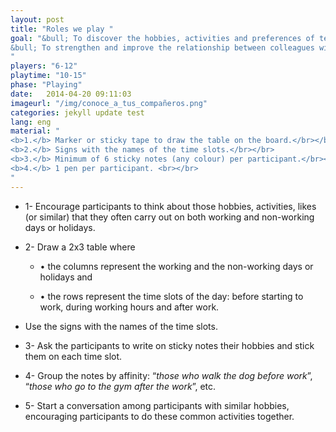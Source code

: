 ```yaml
---
layout: post
title: "Roles we play "
goal: "&bull; To discover the hobbies, activities and preferences of team members.<br></br>
&bull; To strengthen and improve the relationship between colleagues with creation of new relations and connections among them.
"
players: "6-12"
playtime: "10-15"
phase: "Playing"
date:   2014-04-20 09:11:03
imageurl: "/img/conoce_a_tus_compañeros.png"
categories: jekyll update test
lang: eng
material: "
<b>1.</b> Marker or sticky tape to draw the table on the board.</br></br>
<b>2.</b> Signs with the names of the time slots.</br></br>
<b>3.</b> Minimum of 6 sticky notes (any colour) per participant.</br></br>
<b>4.</b> 1 pen per participant. <br></br>
"
---
```

- 1- Encourage participants to think about those hobbies, activities, likes (or similar) that they often carry out on both working and non-working days or holidays.

- 2- Draw a 2x3 table where

	- &bull; the columns represent the working and the non-working days or holidays and

	- &bull; the rows represent the time slots of the day: before starting to work, during working hours and after work.

- Use the signs with the names of the time slots.


- 3- Ask the participants to write on sticky notes their hobbies and stick them on each time slot.

- 4- Group the notes by affinity: “<i>those who walk the dog before work</i>”, “<i>those who go to the gym after the work</i>”, etc.

- 5- Start a conversation among participants with similar hobbies, encouraging participants to do these common activities together.